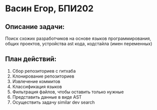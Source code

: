 # Васин Егор, БПИ202

## Описание задачи:
Поиск схожих разработчиков на основе языков программирования, общих проектов, устройства ast кода, кодстайла (имен переменных)

## План действий:
1. Сбор репозиториев с гитхаба
2. Клонирование репозиториев
3. Извлечение коммитов
4. Классификация языков
5. Фильтрация файлов, чтобы оставить только нужные
6. Представить данные в виде AST
7. Осуществить задачу similar dev search


